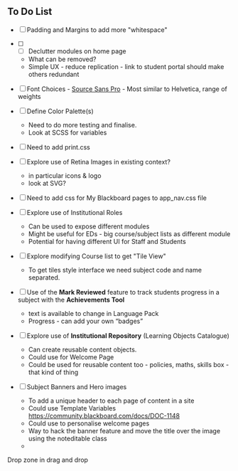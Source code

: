 ## To Do List

- [ ] Padding and Margins to add more "whitespace"
- [ ] - [ ] Declutter modules on home page
  - What can be removed?
  - Simple UX - reduce replication - link to student portal should make others redundant

- [ ] Font Choices - [Source Sans Pro](https://fonts.google.com/specimen/Source+Sans+Pro) - Most similar to Helvetica, range of weights
- [ ] Define Color Palette(s)
  - Need to do more testing and finalise.
  - Look at SCSS for variables  
- [ ] Need to add print.css
- [ ] Explore use of Retina Images in existing context?
  - in particular icons & logo
  - look at SVG?
- [ ] Need to add css for My Blackboard pages to app_nav.css file
- [ ] Explore use of Institutional Roles
  - Can be used to expose different modules
  - Might be useful for EDs - big course/subject lists as different module
  - Potential for having different UI for Staff and Students
- [ ] Explore modifying Course list to get "Tile View"
  - To get tiles style interface we need subject code and name separated.
- [ ] Use of the **Mark Reviewed** feature to track students progress in a subject with the **Achievements Tool**
  - text is available to change in Language Pack
  - Progress - can add your own “badges”
- [ ] Explore use of **Institutional Repository** (Learning Objects Catalogue)
  - Can create reusable content objects.
  - Could use for Welcome Page
  - Could be used for reusable content too - policies, maths, skills box - that kind of thing
- [ ] Subject Banners and Hero images
  - To add a unique header to each page of content in a site
  - Could use Template Variables https://community.blackboard.com/docs/DOC-1148
  - Could use to personalise welcome pages
  - Way to hack the banner feature and move the title over the image using the noteditable class
  -

Drop zone in drag and drop
